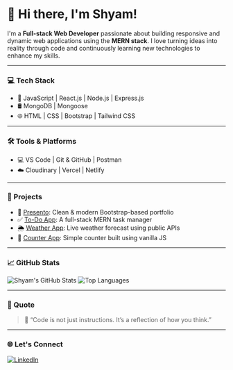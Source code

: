 # 👋 Hi there, I'm Shyam!

I'm a **Full-stack Web Developer** passionate about building responsive and dynamic web applications using the **MERN stack**. I love turning ideas into reality through code and continuously learning new technologies to enhance my skills.

---

### 💻 Tech Stack
- 🚀 JavaScript | React.js | Node.js | Express.js
- 🛢️ MongoDB | Mongoose
- 🌐 HTML | CSS | Bootstrap | Tailwind CSS

---

### 🛠 Tools & Platforms
- 💻 VS Code | Git & GitHub | Postman
- ☁️ Cloudinary | Vercel | Netlify

---

### 📌 Projects
- 🎯 [Presento](https://github.com/shyam-dev-12/presento): Clean & modern Bootstrap-based portfolio  
- ✅ [To-Do App](https://github.com/yourusername/todo-app): A full-stack MERN task manager  
- 🌦️ [Weather App](https://github.com/yourusername/weather-app): Live weather forecast using public APIs  
- 🧮 [Counter App](https://github.com/yourusername/counter-app): Simple counter built using vanilla JS

---

### 📈 GitHub Stats

![Shyam's GitHub Stats](https://github-readme-stats.vercel.app/api?username=Shyam-Dev-12&show_icons=true&theme=radical)
![Top Languages](https://github-readme-stats.vercel.app/api/top-langs/?username=Shyam-Dev-12&layout=compact&theme=radical)

---

### 💬 Quote
> 💭 “Code is not just instructions. It’s a reflection of how you think.”

---

### 🌐 Let's Connect

[![LinkedIn](https://img.shields.io/badge/LinkedIn-blue?logo=linkedin&style=for-the-badge)](https://linkedin.com/in/shyam-12AF)  
